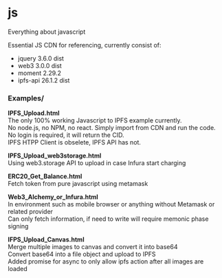 # js

Everything about javascript

Essential JS CDN for referencing, currently consist of:

- jquery 3.6.0 dist<br>
- web3 3.0.0 dist<br>
- moment 2.29.2<br>
- ipfs-api 26.1.2 dist<br>

<h3>Examples/</h3>

<b>IPFS_Upload.html</b><br>
The only 100% working Javascript to IPFS example currently.<br>
No node.js, no NPM, no react. Simply import from CDN and run the code.<br>
No login is required, it will return the CID.<br>
IPFS HTPP Client is obselete, IPFS API has not.

<b>IPFS_Upload_web3storage.html</b><br>
Using web3.storage API to upload in case Infura start charging

<b>ERC20_Get_Balance.html</b><br>
Fetch token from pure javascript using metamask

<b>Web3_Alchemy_or_Infura.html</b><br>
In environment such as mobile browser or anything without Metamask or related provider<br>
Can only fetch information, if need to write will require memonic phase signing

<b>IFPS_Upload_Canvas.html</b><br>
Merge multiple images to canvas and convert it into base64<br>
Convert base64 into a file object and upload to IPFS<br>
Added promise for async to only allow ipfs action after all images are loaded
